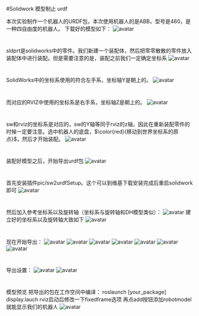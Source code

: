 ﻿#Solidwork 模型制止 urdf

本次实验制作一个机器人的URDF包，本次使用机器人的是ABB，型号是460，是一种四自由度的机器人。
下载好的模型如下：
![avatar](pic/sw2urdf/001.PNG)

#
#
sldprt是solidworks中的零件。我们新建一个装配体，然后把零零散散的零件放入装配体中进行装配。但是需要注意的是，装配之前我们一定确定坐标系
![avatar](pic/sw2urdf/002.png)
#
#
SolidWorks中的坐标系使用的符合左手系，坐标轴Y是朝上的。
![avatar](pic/sw2urdf/003.png)
#
#
而对应的RVIZ中使用的坐标系是右手系，坐标轴Z是朝上的。
![avatar](pic/sw2urdf/004.png)
#
#
sw和rviz的坐标系是对应的，sw的Y轴等同于rviz的z轴，因此在重新装配零件的时候一定要注意。选中机器人的底盘，$\color{red}{移动到世界坐标系的原点}$，然后才开始装配。
![avatar](pic/sw2urdf/005.png)
#
#
装配好模型之后，开始导出urdf包
![avatar](pic/sw2urdf/006.png)
#
#
首先安装插件pic/sw2urdfSetup。这个可以到维基下载安装完成后重启solidwork即可
![avatar](pic/sw2urdf/007.PNG)
#
#
然后加入参考坐标系以及旋转轴（坐标系与旋转轴和DH模型类似）：
![avatar](pic/sw2urdf/008.png)
建立好的坐标系以及旋转轴大致如下
![avatar](pic/sw2urdf/009.png)
#
#
现在开始导出：
![avatar](pic/sw2urdf/010.png)
![avatar](pic/sw2urdf/011.png)
![avatar](pic/sw2urdf/012.png)
![avatar](pic/sw2urdf/013.png)
![avatar](pic/sw2urdf/014.png)
![avatar](pic/sw2urdf/015.png)
![avatar](pic/sw2urdf/016.png)
#
#
导出设置：
![avatar](pic/sw2urdf/017.png)
![avatar](pic/sw2urdf/018.png)
#
#
模型预览
把导出的包在工作空间中编译：
roslaunch [your_package] display.lauch
rviz启动后修改一下fixedframe选项
再点add按钮添加robotmodel就能显示我们的机器人
![avatar](pic/sw2urdf/019.png)